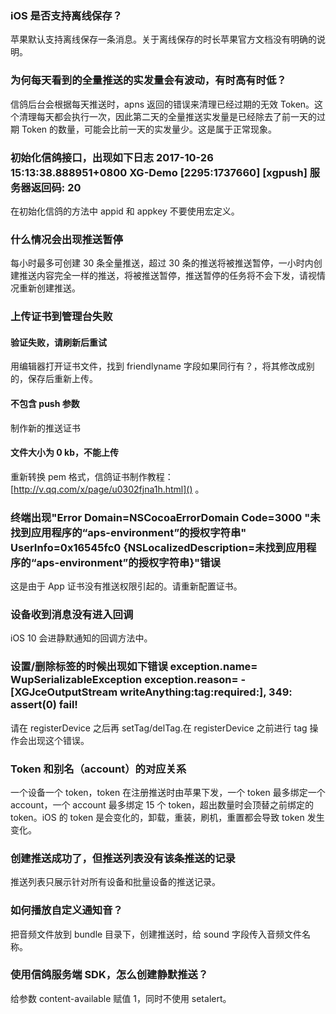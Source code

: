 ### iOS 是否支持离线保存？
苹果默认支持离线保存一条消息。关于离线保存的时长苹果官方文档没有明确的说明。

### 为何每天看到的全量推送的实发量会有波动，有时高有时低？ 
信鸽后台会根据每天推送时，apns 返回的错误来清理已经过期的无效 Token。这个清理每天都会执行一次，因此第二天的全量推送实发量是已经除去了前一天的过期 Token 的数量，可能会比前一天的实发量少。这是属于正常现象。

### 初始化信鸽接口，出现如下日志 2017-10-26 15:13:38.888951+0800 XG-Demo [2295:1737660] [xgpush]  服务器返回码: 20 
在初始化信鸽的方法中 appid 和 appkey 不要使用宏定义。

### 什么情况会出现推送暂停
每小时最多可创建 30 条全量推送，超过 30 条的推送将被推送暂停，一小时内创建推送内容完全一样的推送，将被推送暂停，推送暂停的任务将不会下发，请视情况重新创建推送。

### 上传证书到管理台失败
#### 验证失败，请刷新后重试
用编辑器打开证书文件，找到 friendlyname 字段如果同行有？，将其修改成别的，保存后重新上传。

#### 不包含 push 参数
制作新的推送证书

#### 文件大小为 0 kb，不能上传
重新转换 pem 格式，信鸽证书制作教程：[http://v.qq.com/x/page/u0302fjna1h.html]() 。

### 终端出现"Error Domain=NSCocoaErrorDomain Code=3000 "未找到应用程序的“aps-environment”的授权字符串" UserInfo=0x16545fc0 {NSLocalizedDescription=未找到应用程序的“aps-environment”的授权字符串}"错误
这是由于 App 证书没有推送权限引起的。请重新配置证书。

### 设备收到消息没有进入回调
iOS 10 会进静默通知的回调方法中。

### 设置/删除标签的时候出现如下错误 exception.name= WupSerializableException exception.reason= -[XGJceOutputStream writeAnything:tag:required:], 349: assert(0) fail!
请在 registerDevice 之后再 setTag/delTag.在 registerDevice 之前进行 tag 操作会出现这个错误。

### Token 和别名（account）的对应关系
一个设备一个 token，token 在注册推送时由苹果下发，一个 token 最多绑定一个 account，一个 account 最多绑定 15 个 token，超出数量时会顶替之前绑定的 token。iOS 的 token 是会变化的，卸载，重装，刷机，重置都会导致 token 发生变化。

### 创建推送成功了，但推送列表没有该条推送的记录
推送列表只展示针对所有设备和批量设备的推送记录。

### 如何播放自定义通知音？
把音频文件放到 bundle 目录下，创建推送时，给 sound 字段传入音频文件名称。

### 使用信鸽服务端 SDK，怎么创建静默推送？
给参数 content-available 赋值 1，同时不使用 setalert。
